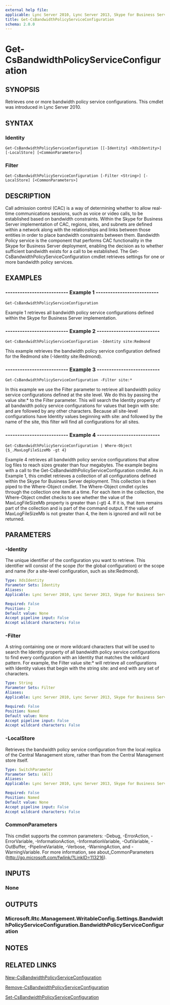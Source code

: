 ```yaml
---
external help file: 
applicable: Lync Server 2010, Lync Server 2013, Skype for Business Server 2015
title: Get-CsBandwidthPolicyServiceConfiguration
schema: 2.0.0
---
```


# Get-CsBandwidthPolicyServiceConfiguration

## SYNOPSIS
Retrieves one or more bandwidth policy service configurations.
This cmdlet was introduced in Lync Server 2010.


## SYNTAX

### Identity
```
Get-CsBandwidthPolicyServiceConfiguration [[-Identity] <XdsIdentity>] [-LocalStore] [<CommonParameters>]
```

### Filter
```
Get-CsBandwidthPolicyServiceConfiguration [-Filter <String>] [-LocalStore] [<CommonParameters>]
```

## DESCRIPTION
Call admission control (CAC) is a way of determining whether to allow real-time communications sessions, such as voice or video calls, to be established based on bandwidth constraints.
Within the Skype for Business Server implementation of CAC, regions, sites, and subnets are defined within a network along with the relationships and links between those entities in order to place bandwidth constraints between them.
Bandwidth Policy service is the component that performs CAC functionality in the Skype for Business Server deployment, enabling the decision as to whether sufficient bandwidth exists for a call to be established.
The Get-CsBandwidthPolicyServiceConfiguration cmdlet retrieves settings for one or more bandwidth policy services.


## EXAMPLES

### -------------------------- Example 1 --------------------------
```
Get-CsBandwidthPolicyServiceConfiguration
```

Example 1 retrieves all bandwidth policy service configurations defined within the Skype for Business Server implementation.

### -------------------------- Example 2 --------------------------
```
Get-CsBandwidthPolicyServiceConfiguration -Identity site:Redmond
```

This example retrieves the bandwidth policy service configuration defined for the Redmond site (-Identity site:Redmond).

### -------------------------- Example 3 --------------------------
```
Get-CsBandwidthPolicyServiceConfiguration -Filter site:*
```

In this example we use the Filter parameter to retrieve all bandwidth policy service configurations defined at the site level.
We do this by passing the value site:* to the Filter parameter.
This will search the Identity property of all bandwidth policy service configurations for values that begin with site: and are followed by any other characters.
Because all site-level configurations have Identity values beginning with site: and followed by the name of the site, this filter will find all configurations for all sites.

### -------------------------- Example 4 --------------------------
```
Get-CsBandwidthPolicyServiceConfiguration | Where-Object {$_.MaxLogFileSizeMb -gt 4}
```

Example 4 retrieves all bandwidth policy service configurations that allow log files to reach sizes greater than four megabytes.
The example begins with a call to the Get-CsBandwidthPolicyServiceConfiguration cmdlet.
As in Example 1, this cmdlet retrieves a collection of all configurations defined within the Skype for Business Server deployment.
This collection is then piped to the Where-Object cmdlet.
The Where-Object cmdlet cycles through the collection one item at a time.
For each item in the collection, the Where-Object cmdlet checks to see whether the value of the MaxLogFileSizeMb property is greater than (-gt) 4.
If it is, that item remains part of the collection and is part of the command output.
If the value of MaxLogFileSizeMb is not greater than 4, the item is ignored and will not be returned.


## PARAMETERS

### -Identity
The unique identifier of the configuration you want to retrieve.
This identifier will consist of the scope (for the global configuration) or the scope and name (for a site-level configuration, such as site:Redmond).

```yaml
Type: XdsIdentity
Parameter Sets: Identity
Aliases: 
Applicable: Lync Server 2010, Lync Server 2013, Skype for Business Server 2015

Required: False
Position: 2
Default value: None
Accept pipeline input: False
Accept wildcard characters: False
```

### -Filter
A string containing one or more wildcard characters that will be used to search the Identity property of all bandwidth policy service configurations to find every configuration with an Identity that matches the wildcard pattern.
For example, the Filter value site:* will retrieve all configurations with Identity values that begin with the string site: and end with any set of characters.

```yaml
Type: String
Parameter Sets: Filter
Aliases: 
Applicable: Lync Server 2010, Lync Server 2013, Skype for Business Server 2015

Required: False
Position: Named
Default value: None
Accept pipeline input: False
Accept wildcard characters: False
```

### -LocalStore
Retrieves the bandwidth policy service configuration from the local replica of the Central Management store, rather than from the Central Management store itself.

```yaml
Type: SwitchParameter
Parameter Sets: (All)
Aliases: 
Applicable: Lync Server 2010, Lync Server 2013, Skype for Business Server 2015

Required: False
Position: Named
Default value: None
Accept pipeline input: False
Accept wildcard characters: False
```

### CommonParameters
This cmdlet supports the common parameters: -Debug, -ErrorAction, -ErrorVariable, -InformationAction, -InformationVariable, -OutVariable, -OutBuffer, -PipelineVariable, -Verbose, -WarningAction, and -WarningVariable. For more information, see about_CommonParameters (http://go.microsoft.com/fwlink/?LinkID=113216).


## INPUTS

### None


## OUTPUTS

### Microsoft.Rtc.Management.WritableConfig.Settings.BandwidthPolicyServiceConfiguration.BandwidthPolicyServiceConfiguration


## NOTES


## RELATED LINKS

[New-CsBandwidthPolicyServiceConfiguration]()

[Remove-CsBandwidthPolicyServiceConfiguration]()

[Set-CsBandwidthPolicyServiceConfiguration]()